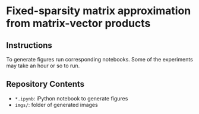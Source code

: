 # Fixed-sparsity matrix approximation from matrix-vector products

## Instructions

To generate figures run corresponding notebooks. Some of the experiments may take an hour or so to run.


## Repository Contents

- `*.ipynb`: iPython notebook to generate figures
- `imgs/`: folder of generated images 

